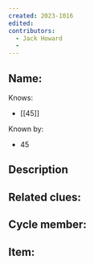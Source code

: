 ```yaml
---
created: 2023-1016
edited:
contributors:
  - Jack Howard
  - 
---
```


Name:
- 

Knows:
- [[45]]

Known by:
- 45

Description
- 

Related clues:
- 
Cycle member:
- 
Item:
- 




